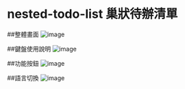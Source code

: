 # nested-todo-list 巢狀待辦清單

##整體畫面
![image](https://user-images.githubusercontent.com/98326769/181872615-e67114bb-f2de-41c5-97f8-f739d8960431.png)

##鍵盤使用說明
![image](https://user-images.githubusercontent.com/98326769/181872631-66bb3c02-56df-499b-9e0b-fed2ebb39817.png)

##功能按鈕
![image](https://user-images.githubusercontent.com/98326769/181872664-abaf4cde-d2dd-41c5-aa86-5e6a71db7aa9.png)

##語言切換
![image](https://user-images.githubusercontent.com/98326769/181872671-4bf92ff0-3543-40dc-9b49-3dc193a20072.png)
